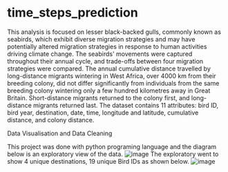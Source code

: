 # time_steps_prediction
This analysis is focused on lesser black-backed gulls, commonly known as seabirds, which exhibit diverse migration strategies and may have potentially altered migration strategies in response to human activities driving climate change. The seabirds' movements were captured throughout their annual cycle, and trade-offs between four migration strategies were compared. The annual cumulative distance travelled by long-distance migrants wintering in West Africa, over 4000 km from their breeding colony, did not differ significantly from individuals from the same breeding colony wintering only a few hundred kilometres away in Great Britain. Short-distance migrants returned to the colony first, and long-distance migrants returned last.
The dataset contains 11 attributes: bird ID, bird year, destination, date, time, longitude and latitude, cumulative distance, and colony distance.

Data Visualisation and Data Cleaning

This project was done with python programing language and the diagram below is an exploratory view of the data.
![image](https://user-images.githubusercontent.com/99766998/159179469-77603b98-efb1-4f7b-9e9b-4037961e2222.png)
The exploratory went to show 4 unique destinations, 19 unique Bird IDs as shown below.
![image](https://user-images.githubusercontent.com/99766998/159179517-52135b57-4e95-494e-a5d7-7636b56ed0ef.png)
